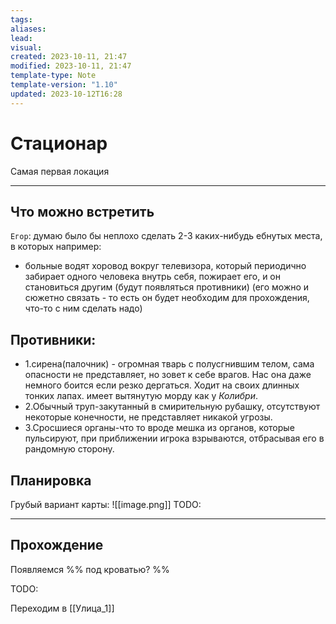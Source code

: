 ```yaml
---
tags: 
aliases: 
lead: 
visual: 
created: 2023-10-11, 21:47
modified: 2023-10-11, 21:47
template-type: Note
template-version: "1.10"
updated: 2023-10-12T16:28
---
```


# Стационар

Самая первая локация

--- 
## Что можно встретить
`Егор`: думаю было бы неплохо сделать 2-3 каких-нибудь ебнутых места, в которых например:
- больные водят хоровод вокруг телевизора, который периодично забирает одного человека внутрь себя, пожирает его, и он становиться другим (будут появляться противники)
  (его можно и сюжетно связать - то есть он будет необходим для прохождения, что-то с ним сделать надо)
  
## Противники: 
- 1.сирена(палочник) - огромная тварь с полусгнившим телом, сама опасности не представляет, но зовет к себе врагов. Нас она даже немного боится если резко дергаться. Ходит на своих длинных тонких лапах. имеет вытянутую морду как у *Колибри*.
- 2.Обычный труп-закутанный в смирительную рубашку, отсутствуют некоторые конечности, не представляет никакой угрозы. 
- 3.Сросшиеся органы-что то вроде мешка из органов, которые пульсируют, при приближении игрока взрываются, отбрасывая его в рандомную сторону.

## Планировка
Грубый вариант карты:
![[image.png]]
TODO:

---
## Прохождение
Появляемся %% под кроватью? %%

TODO:

Переходим в [[Улица_1]]